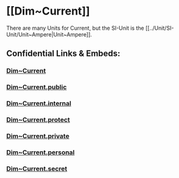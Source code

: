 
# [[Dim~Current]]   

There are many Units for Current, but the SI-Unit is the [[../Unit/SI-Unit/Unit~Ampere|Unit~Ampere]]. 


## Confidential Links & Embeds: 

### [Dim~Current](/_Standards/Dimension/Dim~Current.md) 

### [Dim~Current.public](/_public/Dimension/Dim~Current.public.md) 

### [Dim~Current.internal](/_internal/Dimension/Dim~Current.internal.md) 

### [Dim~Current.protect](/_protect/Dimension/Dim~Current.protect.md) 

### [Dim~Current.private](/_private/Dimension/Dim~Current.private.md) 

### [Dim~Current.personal](/_personal/Dimension/Dim~Current.personal.md) 

### [Dim~Current.secret](/_secret/Dimension/Dim~Current.secret.md)

